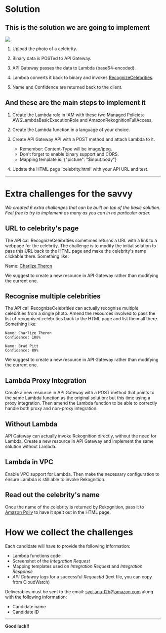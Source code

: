 # Solution

## This is the solution we are going to implement

![](https://github.com/sydneyawsdms/serverlessdemo/blob/master/solution.jpg?raw=true)


1. Upload the photo of a celebrity.

1. Binary data is POSTed to API Gateway.

1. API Gateway passes the data to Lambda (base64-encoded).

1. Lambda converts it back to binary and invokes [RecognizeCelebrities](https://boto3.amazonaws.com/v1/documentation/api/latest/reference/services/rekognition.html#Rekognition.Client.recognize_celebrities).

1. Name and Confidence are returned back to the client.


## And these are the main steps to implement it

1. Create the Lambda role in IAM with these two Managed Policies: AWSLambdaBasicExecutionRole and AmazonRekognitionFullAccess.

1. Create the Lambda function in a language of your choice.

1. Create API Gateway API with a POST method and attach Lambda to it.
    * Remember: Content-Type will be image/jpeg.
    * Don't forget to enable binary support and CORS.
    * Mapping template is: {"picture": "$input.body"}

1. Update the HTML page 'celebrity.html' with your API URL and test.

----

# Extra challenges for the savvy
*We created 6 extra challenges that can be built on top of the basic solution. Feel free to try to implement as many as you can in no particular order.*

## URL to celebrity's page
The API call RecognizeCelebrities sometimes returns a URL with a link to a webpage for the celebrity. The challenge is to modify the initial solution to pass this URL back to the HTML page and make the celebrity's name clickable there. Something like:

Name: [Charlize Theron](https://www.imdb.com/name/nm0000234/)

We suggest to create a new resource in API Gateway rather than modifying the current one.

## Recognise multiple celebrities
The API call RecognizeCelebrities can actually recognise multiple celebrities from a single photo. Amend the resources involved to pass the list of recognised celebrities back to the HTML page and list them all there. Something like:

```
Name: Charlize Theron
Confidence: 100%

Name: Brad Pitt
Confidence: 89%
```

We suggest to create a new resource in API Gateway rather than modifying the current one.

## Lambda Proxy Integration
Create a new resource in API Gateway with a POST method that points to the same Lambda function as the original solution: but this time using a proxy integration. Then amend the Lambda function to be able to correctly handle both proxy and non-proxy integration.

## Without Lambda
API Gateway can actually invoke Rekognition directly, without the need for Lambda. Create a new resource in API Gateway and implement the same solution without Lambda.

## Lambda in VPC
Enable VPC support for Lambda. Then make the necessary configuration to ensure Lambda is still able to invoke Rekognition.

## Read out the celebrity's name
Once the name of the celebrity is returned by Rekognition, pass it to [Amazon Polly](https://aws.amazon.com/polly/) to have it spelt out in the HTML page.

# How we collect the challenges
Each candidate will have to provide the following information:
* Lambda functions code
* Screenshot of the *Integration Request*
* Mapping templates used on *Integration Request* and *Integration Response*
* *API Gateway logs* for a successful *RequestId* (text file, you can copy from CloudWatch)

Deliverables must be sent to the email: [syd-ana-l2h@amazon.com](mailto:syd-ana-l2h@amazon.com) along with the following information:
* Candidate name
* Candidate ID

----
**Good luck!!**